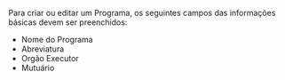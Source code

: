 Para criar ou editar um Programa, os seguintes campos das informações básicas devem ser preenchidos:

* Nome do Programa
* Abreviatura
* Orgão Executor
* Mutuário